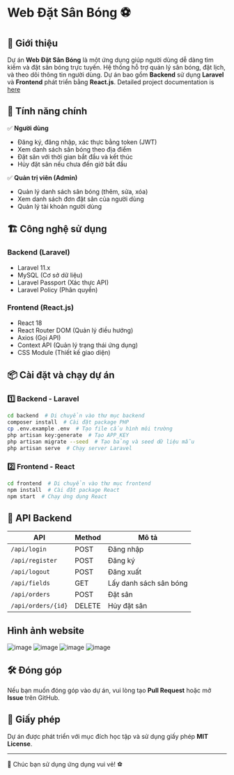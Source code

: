 # Web Đặt Sân Bóng ⚽

## 🚀 Giới thiệu
Dự án **Web Đặt Sân Bóng** là một ứng dụng giúp người dùng dễ dàng tìm kiếm và đặt sân bóng trực tuyến. Hệ thống hỗ trợ quản lý sân bóng, đặt lịch, và theo dõi thông tin người dùng. Dự án bao gồm **Backend** sử dụng **Laravel** và **Frontend** phát triển bằng **React.js**.
Detailed project documentation is [here](https://example.com)


## 🌟 Tính năng chính
✅ **Người dùng**
- Đăng ký, đăng nhập, xác thực bằng token (JWT)
- Xem danh sách sân bóng theo địa điểm
- Đặt sân với thời gian bắt đầu và kết thúc
- Hủy đặt sân nếu chưa đến giờ bắt đầu

✅ **Quản trị viên (Admin)**
- Quản lý danh sách sân bóng (thêm, sửa, xóa)
- Xem danh sách đơn đặt sân của người dùng
- Quản lý tài khoản người dùng

## 🏗️ Công nghệ sử dụng
### Backend (Laravel)
- Laravel 11.x
- MySQL (Cơ sở dữ liệu)
- Laravel Passport (Xác thực API)
- Laravel Policy (Phân quyền)

### Frontend (React.js)
- React 18
- React Router DOM (Quản lý điều hướng)
- Axios (Gọi API)
- Context API (Quản lý trạng thái ứng dụng)
- CSS Module (Thiết kế giao diện)

## 📦 Cài đặt và chạy dự án
### **1️⃣ Backend - Laravel**
```bash
cd backend  # Di chuyển vào thư mục backend
composer install  # Cài đặt package PHP
cp .env.example .env  # Tạo file cấu hình môi trường
php artisan key:generate  # Tạo APP_KEY
php artisan migrate --seed  # Tạo bảng và seed dữ liệu mẫu
php artisan serve  # Chạy server Laravel
```

### **2️⃣ Frontend - React**
```bash
cd frontend  # Di chuyển vào thư mục frontend
npm install  # Cài đặt package React
npm start  # Chạy ứng dụng React
```

## 🔗 API Backend
| API | Method | Mô tả |
|------|--------|------------------|
| `/api/login` | POST | Đăng nhập |
| `/api/register` | POST | Đăng ký |
| `/api/logout` | POST | Đăng xuất |
| `/api/fields` | GET | Lấy danh sách sân bóng |
| `/api/orders` | POST | Đặt sân |
| `/api/orders/{id}` | DELETE | Hủy đặt sân |

## Hình ảnh website

![image](https://github.com/user-attachments/assets/4d93aea0-b707-45f4-8e4d-f85b8a6db1ba)
![image](https://github.com/user-attachments/assets/021adfe0-3454-4513-8cc9-710b628a575a)
![image](https://github.com/user-attachments/assets/3001081b-3005-420b-81e6-3343cdf55e41)
![image](https://github.com/user-attachments/assets/57c81a05-c7a3-4277-b600-29f06720be3b)







## 🛠️ Đóng góp
Nếu bạn muốn đóng góp vào dự án, vui lòng tạo **Pull Request** hoặc mở **Issue** trên GitHub.

## 📜 Giấy phép
Dự án được phát triển với mục đích học tập và sử dụng giấy phép **MIT License**.

---
🚀 Chúc bạn sử dụng ứng dụng vui vẻ! ⚽

